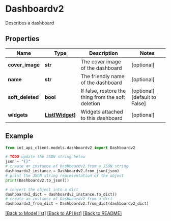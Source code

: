 # Dashboardv2

Describes a dashboard

## Properties

Name | Type | Description | Notes
------------ | ------------- | ------------- | -------------
**cover_image** | **str** | The cover image of the dashboard | [optional] 
**name** | **str** | The friendly name of the dashboard | [optional] 
**soft_deleted** | **bool** | If false, restore the thing from the soft deletion | [optional] [default to False]
**widgets** | [**List[Widget]**](Widget.md) | Widgets attached to this dashboard | [optional] 

## Example

```python
from iot_api_client.models.dashboardv2 import Dashboardv2

# TODO update the JSON string below
json = "{}"
# create an instance of Dashboardv2 from a JSON string
dashboardv2_instance = Dashboardv2.from_json(json)
# print the JSON string representation of the object
print(Dashboardv2.to_json())

# convert the object into a dict
dashboardv2_dict = dashboardv2_instance.to_dict()
# create an instance of Dashboardv2 from a dict
dashboardv2_from_dict = Dashboardv2.from_dict(dashboardv2_dict)
```
[[Back to Model list]](../README.md#documentation-for-models) [[Back to API list]](../README.md#documentation-for-api-endpoints) [[Back to README]](../README.md)


